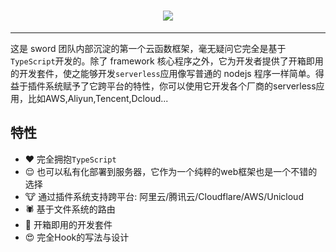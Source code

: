 <h1 style="text-align: center;">
<img src="https://static.yinzhuoei.com/typecho/2022/02/17/048881447338917/WX20220217-212200-removebg-preview.png"/>
</h1>

---
这是 sword 团队内部沉淀的第一个云函数框架，毫无疑问它完全是基于`TypeScript`开发的。除了 framework 核心程序之外，它为开发者提供了开箱即用的开发套件，使之能够开发`serverless`应用像写普通的 nodejs 程序一样简单。得益于插件系统赋予了它跨平台的特性，你可以使用它开发各个厂商的serverless应用，比如AWS,Aliyun,Tencent,Dcloud...

## 特性

- ❤️ 完全拥抱`TypeScript`
- 😌 也可以私有化部署到服务器，它作为一个纯粹的web框架也是一个不错的选择
- 🐮 通过插件系统支持跨平台: 阿里云/腾讯云/Cloudflare/AWS/Unicloud
- 🕷️ 基于文件系统的路由
- 🥷 开箱即用的开发套件
- 😍 完全Hook的写法与设计
